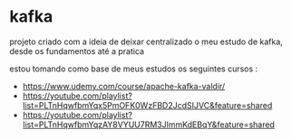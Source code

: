 # kafka
projeto criado com a ideia de deixar centralizado o meu estudo de kafka, desde os fundamentos até a pratica

estou tomando como base de meus estudos os seguintes cursos :
- https://www.udemy.com/course/apache-kafka-valdir/
- https://youtube.com/playlist?list=PLTnHqwfbmYqx5PmOFK0WzFBD2JcdSIJVC&feature=shared
- https://youtube.com/playlist?list=PLTnHqwfbmYqzAY8VYUU7RM3JlmmKdEBqY&feature=shared
